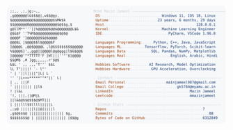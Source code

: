 <picture>
  <source srcset="https://raw.githubusercontent.com/mmazinjameel/mmazinjameel/main/dark_mode.svg?v=1748924252" media="(prefers-color-scheme: dark)">
  <img src="https://raw.githubusercontent.com/mmazinjameel/mmazinjameel/main/light_mode.svg?v=1748924252">
</picture>
